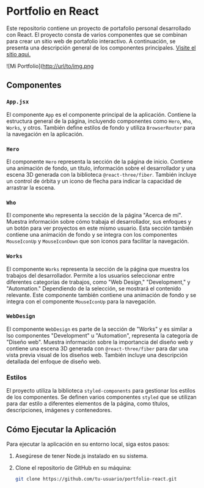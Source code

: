 # Portfolio en React

Este repositorio contiene un proyecto de portafolio personal desarrollado con React. El proyecto consta de varios componentes que se combinan para crear un sitio web de portafolio interactivo. A continuación, se presenta una descripción general de los componentes principales.
[Visite el sitio aqui.](https://www.nicolas-menendez.com/)


![Mi Portfolio]([http://url/to/img.png](https://github.com/Nicko25/porfolio3d/blob/deployed/page.png)

## Componentes

### `App.jsx`

El componente `App` es el componente principal de la aplicación. Contiene la estructura general de la página, incluyendo componentes como `Hero`, `Who`, `Works`, y otros. También define estilos de fondo y utiliza `BrowserRouter` para la navegación en la aplicación.

### `Hero`

El componente `Hero` representa la sección de la página de inicio. Contiene una animación de fondo, un título, información sobre el desarrollador y una escena 3D generada con la biblioteca `@react-three/fiber`. También incluye un control de órbita y un icono de flecha para indicar la capacidad de arrastrar la escena.

### `Who`

El componente `Who` representa la sección de la página "Acerca de mí". Muestra información sobre cómo trabaja el desarrollador, sus enfoques y un botón para ver proyectos en este mismo usuario. Esta sección también contiene una animación de fondo y se integra con los componentes `MouseIconUp` y `MouseIconDown` que son iconos para facilitar la navegación.

### `Works`

El componente `Works` representa la sección de la página que muestra los trabajos del desarrollador. Permite a los usuarios seleccionar entre diferentes categorías de trabajos, como "Web Design," "Development," y "Automation." Dependiendo de la selección, se mostrará el contenido relevante. Este componente también contiene una animación de fondo y se integra con el componente `MouseIconUp` para la navegación.

### `WebDesign`

El componente `WebDesign` es parte de la sección de "Works" y es similar a lso componentes "Development" u "Automation", representa la categoría de "Diseño web". Muestra información sobre la importancia del diseño web y contiene una escena 3D generada con `@react-three/fiber` para dar una vista previa visual de los diseños web. También incluye una descripción detallada del enfoque de diseño web.

### Estilos

El proyecto utiliza la biblioteca `styled-components` para gestionar los estilos de los componentes. Se definen varios componentes `styled` que se utilizan para dar estilo a diferentes elementos de la página, como títulos, descripciones, imágenes y contenedores.

## Cómo Ejecutar la Aplicación

Para ejecutar la aplicación en su entorno local, siga estos pasos:

1. Asegúrese de tener Node.js instalado en su sistema.

2. Clone el repositorio de GitHub en su máquina:

   ```bash
   git clone https://github.com/tu-usuario/portfolio-react.git
